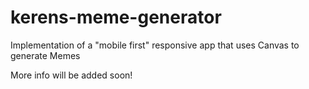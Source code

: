 # kerens-meme-generator
Implementation of a "mobile first" responsive app that uses Canvas to generate Memes

More info will be added soon!
